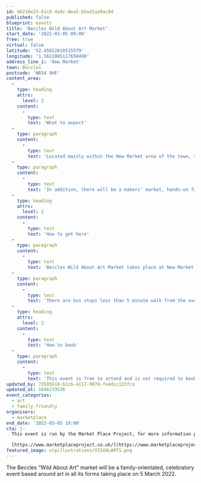 ```yaml
---
id: 96210e23-61c8-4adc-8ea5-b5ed1aa9ac8d
published: false
blueprint: events
title: 'Beccles Wild About Art Market'
start_date: '2022-03-05 09:00'
free: true
virtual: false
latitude: '52.45822810515579'
longitude: '1.5622805117658498'
address_line_1: 'New Market'
town: Beccles
postcode: 'NR34 9HE'
content_area:
  -
    type: heading
    attrs:
      level: 2
    content:
      -
        type: text
        text: 'What to expect'
  -
    type: paragraph
    content:
      -
        type: text
        text: 'Located mainly within the New Market area of the town, the centre piece will be a set of three life-size marsh ponies created by local artists Sarah Cannell, Rachael Long and Andy Jarrett. A family walking trail linking the three ponies with 12 other hand-crafted ponies and 50 smaller ones will take place across the town.'
  -
    type: paragraph
    content:
      -
        type: text
        text: 'In addition, there will be a makers’ market, hands-on family activities and street entertainment as well as locally-sourced food and drink, all creating a mini festival feel to attract local as well as out-of-season visitors.'
  -
    type: heading
    attrs:
      level: 2
    content:
      -
        type: text
        text: 'How to get here'
  -
    type: paragraph
    content:
      -
        type: text
        text: 'Beccles Wild About Art Market takes place at New Market, NR34 9HE.'
  -
    type: paragraph
    content:
      -
        type: text
        text: 'There are bus stops less than 5 minute walk from the event.'
  -
    type: heading
    attrs:
      level: 2
    content:
      -
        type: text
        text: 'How to book'
  -
    type: paragraph
    content:
      -
        type: text
        text: 'This event is free to attend and is not required to book.'
updated_by: 73585618-b2c6-4117-9078-fe4dcc123fca
updated_at: 1646233536
event_categories:
  - art
  - family-friendly
organisers:
  - marketplace
end_date: '2022-03-05 19:00'
cta: |-
  This event is run by the Market Place Project, for more information please get in touch via:

  [https://www.marketplaceproject.co.uk/](https://www.marketplaceproject.co.uk/)
featured_image: otpillustrations/VISUALARTS.png
---
```

The Beccles “Wild About Art” market will be a family-orientated, celebratory event based around art in all its forms taking place on 5 March 2022.